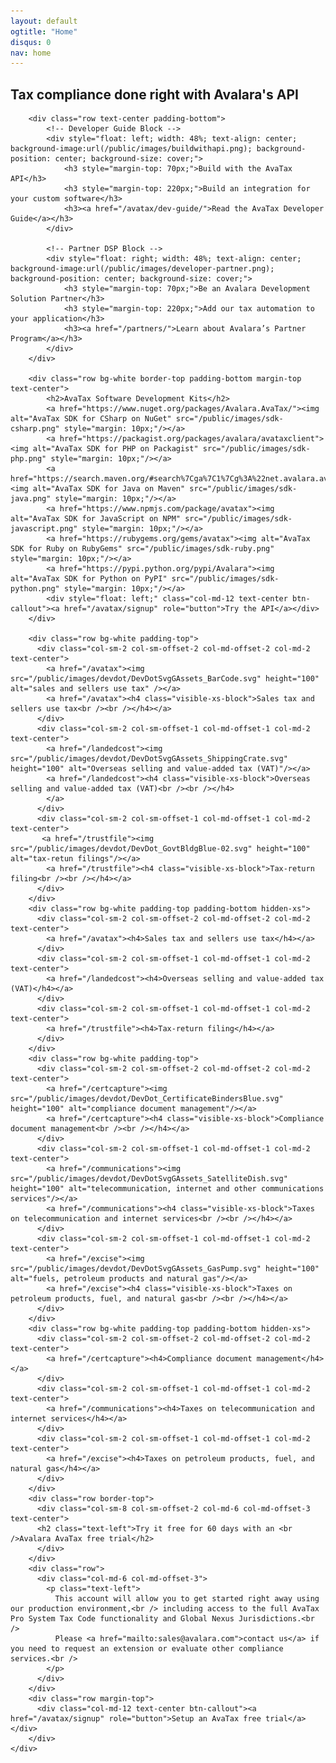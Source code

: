 ```yaml
---
layout: default
ogtitle: "Home"
disqus: 0
nav: home
---
```

<div class="row">
    <div class="bg-map border-top col-md-12">
        <div class="row">
            <!-- Headline -->
            <div class="col-md-8 col-md-offset-2 text-center">
                <h2>Tax compliance done right with Avalara's API</h2>
            </div>
        </div>

        <div class="row text-center padding-bottom">
            <!-- Developer Guide Block -->
            <div style="float: left; width: 48%; text-align: center; background-image:url(/public/images/buildwithapi.png); background-position: center; background-size: cover;">
                <h3 style="margin-top: 70px;">Build with the AvaTax API</h3>
                <h3 style="margin-top: 220px;">Build an integration for your custom software</h3>
                <h3><a href="/avatax/dev-guide/">Read the AvaTax Developer Guide</a></h3>
            </div>

            <!-- Partner DSP Block -->
            <div style="float: right; width: 48%; text-align: center; background-image:url(/public/images/developer-partner.png); background-position: center; background-size: cover;">
                <h3 style="margin-top: 70px;">Be an Avalara Development Solution Partner</h3>
                <h3 style="margin-top: 220px;">Add our tax automation to your application</h3>
                <h3><a href="/partners/">Learn about Avalara’s Partner Program</a></h3>
            </div>
        </div>

        <div class="row bg-white border-top padding-bottom margin-top text-center">
            <h2>AvaTax Software Development Kits</h2>
            <a href="https://www.nuget.org/packages/Avalara.AvaTax/"><img alt="AvaTax SDK for CSharp on NuGet" src="/public/images/sdk-csharp.png" style="margin: 10px;"/></a>
            <a href="https://packagist.org/packages/avalara/avataxclient"><img alt="AvaTax SDK for PHP on Packagist" src="/public/images/sdk-php.png" style="margin: 10px;"/></a>
            <a href="https://search.maven.org/#search%7Cga%7C1%7Cg%3A%22net.avalara.avatax%22"><img alt="AvaTax SDK for Java on Maven" src="/public/images/sdk-java.png" style="margin: 10px;"/></a>
            <a href="https://www.npmjs.com/package/avatax"><img alt="AvaTax SDK for JavaScript on NPM" src="/public/images/sdk-javascript.png" style="margin: 10px;"/></a>
            <a href="https://rubygems.org/gems/avatax"><img alt="AvaTax SDK for Ruby on RubyGems" src="/public/images/sdk-ruby.png" style="margin: 10px;"/></a>
            <a href="https://pypi.python.org/pypi/Avalara"><img alt="AvaTax SDK for Python on PyPI" src="/public/images/sdk-python.png" style="margin: 10px;"/></a>
            <div style="float: left;" class="col-md-12 text-center btn-callout"><a href="/avatax/signup" role="button">Try the API</a></div>
        </div>

        <div class="row bg-white padding-top">
          <div class="col-sm-2 col-sm-offset-2 col-md-offset-2 col-md-2 text-center">
            <a href="/avatax"><img src="/public/images/devdot/DevDotSvgGAssets_BarCode.svg" height="100" alt="sales and sellers use tax" /></a>
            <a href="/avatax"><h4 class="visible-xs-block">Sales tax and sellers use tax<br /><br /></h4></a>
          </div>
          <div class="col-sm-2 col-sm-offset-1 col-md-offset-1 col-md-2 text-center">
            <a href="/landedcost"><img src="/public/images/devdot/DevDotSvgGAssets_ShippingCrate.svg" height="100" alt="Overseas selling and value-added tax (VAT)"/></a>
            <a href="/landedcost"><h4 class="visible-xs-block">Overseas selling and value-added tax (VAT)<br /><br /></h4>
            </a>
          </div>
          <div class="col-sm-2 col-sm-offset-1 col-md-offset-1 col-md-2 text-center">
           <a href="/trustfile"><img src="/public/images/devdot/DevDot_GovtBldgBlue-02.svg" height="100" alt="tax-retun filings"/></a>
            <a href="/trustfile"><h4 class="visible-xs-block">Tax-return filing<br /><br /></h4></a>
          </div>
        </div>
        <div class="row bg-white padding-top padding-bottom hidden-xs">
          <div class="col-sm-2 col-sm-offset-2 col-md-offset-2 col-md-2 text-center">
            <a href="/avatax"><h4>Sales tax and sellers use tax</h4></a>
          </div>
          <div class="col-sm-2 col-sm-offset-1 col-md-offset-1 col-md-2 text-center">
            <a href="/landedcost"><h4>Overseas selling and value-added tax (VAT)</h4></a>
          </div>
          <div class="col-sm-2 col-sm-offset-1 col-md-offset-1 col-md-2 text-center">
            <a href="/trustfile"><h4>Tax-return filing</h4></a>
          </div>
        </div>
        <div class="row bg-white padding-top">
          <div class="col-sm-2 col-sm-offset-2 col-md-offset-2 col-md-2 text-center">
            <a href="/certcapture"><img src="/public/images/devdot/DevDot_CertificateBindersBlue.svg" height="100" alt="compliance document management"/></a>
            <a href="/certcapture"><h4 class="visible-xs-block">Compliance document management<br /><br /></h4></a>
          </div>
          <div class="col-sm-2 col-sm-offset-1 col-md-offset-1 col-md-2 text-center">
            <a href="/communications"><img src="/public/images/devdot/DevDotSvgGAssets_SatelliteDish.svg" height="100" alt="telecommunication, internet and other communications services"/></a>
            <a href="/communications"><h4 class="visible-xs-block">Taxes on telecommunication and internet services<br /><br /></h4></a>
          </div>
          <div class="col-sm-2 col-sm-offset-1 col-md-offset-1 col-md-2 text-center">
            <a href="/excise"><img src="/public/images/devdot/DevDotSvgGAssets_GasPump.svg" height="100" alt="fuels, petroleum products and natural gas"/></a>
            <a href="/excise"><h4 class="visible-xs-block">Taxes on petroleum products, fuel, and natural gas<br /><br /></h4></a>
          </div>
        </div>
        <div class="row bg-white padding-top padding-bottom hidden-xs">
          <div class="col-sm-2 col-sm-offset-2 col-md-offset-2 col-md-2 text-center">
            <a href="/certcapture"><h4>Compliance document management</h4></a>
          </div>
          <div class="col-sm-2 col-sm-offset-1 col-md-offset-1 col-md-2 text-center">
            <a href="/communications"><h4>Taxes on telecommunication and internet services</h4></a>
          </div>
          <div class="col-sm-2 col-sm-offset-1 col-md-offset-1 col-md-2 text-center">
            <a href="/excise"><h4>Taxes on petroleum products, fuel, and natural gas</h4></a>
          </div>
        </div>
        <div class="row border-top">
          <div class="col-sm-8 col-sm-offset-2 col-md-6 col-md-offset-3 text-center">
          <h2 class="text-left">Try it free for 60 days with an <br />Avalara AvaTax free trial</h2>
          </div>
        </div>
        <div class="row">
          <div class="col-md-6 col-md-offset-3">
            <p class="text-left">
              This account will allow you to get started right away using our production environment,<br /> including access to the full AvaTax Pro System Tax Code functionality and Global Nexus Jurisdictions.<br />
              Please <a href="mailto:sales@avalara.com">contact us</a> if you need to request an extension or evaluate other compliance services.<br />
            </p>
          </div>
        </div>
        <div class="row margin-top">
          <div class="col-md-12 text-center btn-callout"><a href="/avatax/signup" role="button">Setup an AvaTax free trial</a></div>
        </div>
    </div>
</div>

